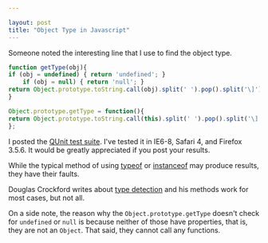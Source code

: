 ```yaml
---

layout: post
title: "Object Type in Javascript"
---
```


Someone noted the interesting line that I use to find the object type.

```javascript
function getType(obj){
if (obj = undefined) { return 'undefined'; }
    if (obj = null) { return 'null'; }
return Object.prototype.toString.call(obj).split(' ').pop().split('\]').shift().toLowerCase();
}

Object.prototype.getType = function(){
return Object.prototype.toString.call(this).split(' ').pop().split('\]').shift().toLowerCase();
};
```

I posted the [QUnit test suite](http://tech.karbassi.com/static/posts/2009-12-18/type-detection-qunit.html). I've tested it in IE6-8, Safari 4, and Firefox 3.5.6. It would be greatly appreciated if you post your results.

While the typical method of using [typeof](https://developer.mozilla.org/en/Core_JavaScript_1.5_Reference/Operators/Special_Operators/typeof_Operator) or [instanceof](https://developer.mozilla.org/en/Core_JavaScript_1.5_Reference/Operators/Special_Operators/instanceof_Operator) may produce results, they have their faults.

Douglas Crockford writes about [type detection](http://javascript.crockford.com/remedial.html) and his methods work for most cases, but not all.

On a side note, the reason why the `Object.prototype.getType` doesn't check for `undefined` or `null` is because neither of those have properties, that is, they are not an `Object`. That said, they cannot call any functions.
